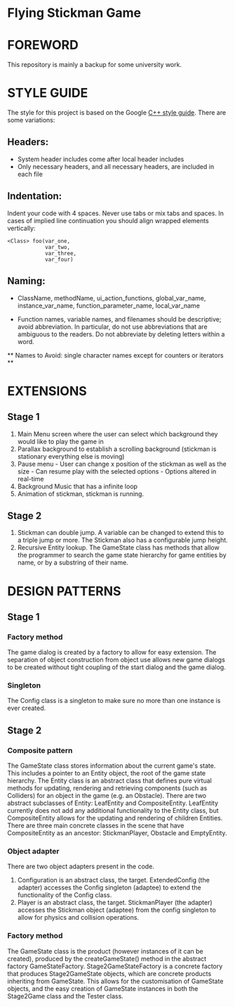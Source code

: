 # Flying Stickman Game

# FOREWORD
This repository is mainly a backup for some university work.

# STYLE GUIDE

The style for this project is based on the Google [C++ style guide](https://google.github.io/styleguide/cppguide.html). There are some variations:

## Headers:

  - System header includes come after local header includes
  - Only necessary headers, and all necessary headers, are included in each file

## Indentation:

  Indent your code with 4 spaces. Never use tabs or mix tabs and spaces. In cases of implied line continuation you should align wrapped elements vertically:

    <Class> foo(var_one,
                var_two,
                var_three,
                var_four)

## Naming:

  - ClassName, methodName, ui_action_functions, global_var_name, instance_var_name,
    function_parameter_name, local_var_name

  - Function names, variable names, and filenames should be descriptive; avoid abbreviation. In particular, do not use abbreviations that are ambiguous to the readers. Do not abbreviate by deleting letters within a word.

  ** Names to Avoid: single character names except for counters or iterators **

# EXTENSIONS

## Stage 1

  1. Main Menu screen where the user can select which background they would like to play the game in
  2. Parallax background to establish a scrolling background (stickman is stationary everything else is moving)
  3. Pause menu
    - User can change x position of the stickman as well as the size
    - Can resume play with the selected options
    - Options altered in real-time
  4. Background Music that has a infinite loop
  5. Animation of stickman, stickman is running.

## Stage 2
  1. Stickman can double jump. A variable can be changed to extend this to a triple jump or more. The Stickman also has a configurable jump height.
  2. Recursive Entity lookup. The GameState class has methods that allow the programmer to search the game state hierarchy for game entities by name, or by a substring of their name.

# DESIGN PATTERNS

## Stage 1

### Factory method

The game dialog is created by a factory to allow for easy extension. The separation of object construction from object use allows new game dialogs to be created without tight coupling of the start dialog and the game dialog.

### Singleton

The Config class is a singleton to make sure no more than one instance is ever created.

## Stage 2

### Composite pattern

The GameState class stores information about the current game's state. This includes a pointer to an  Entity object, the root of the game state hierarchy. The Entity class is an abstract class that defines pure virtual methods for updating, rendering and retrieving components (such as Colliders) for an object in the game (e.g. an Obstacle). There are two abstract subclasses of Entity: LeafEntity and CompositeEntity. LeafEntity currently does not add any additional functionality to the Entity class, but CompositeEntity allows for the updating and rendering of children Entities. There are three main concrete classes in the scene that have CompositeEntity as an ancestor: StickmanPlayer, Obstacle and EmptyEntity.

### Object adapter

There are two object adapters present in the code.
  1. Configuration is an abstract class, the target. ExtendedConfig (the adapter) accesses the Config singleton (adaptee) to extend the functionality of the Config class.
  2. Player is an abstract class, the target. StickmanPlayer (the adapter) accesses the Stickman object (adaptee) from the config singleton to allow for physics and collision operations.

### Factory method

The GameState class is the product (however instances of it can be created), produced by the createGameState() method in the abstract factory GameStateFactory. Stage2GameStateFactory is a concrete factory that produces Stage2GameState objects, which are concrete products inheriting from GameState. This allows for the customisation of GameState objects, and the easy creation of GameState instances in both the Stage2Game class and the Tester class.
